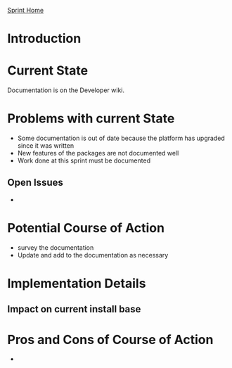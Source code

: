 [Sprint Home](DeveloperSprintSummer2010.md)

# Introduction #


# Current State #
Documentation is on the Developer wiki.

# Problems with current State #

  * Some documentation is out of date because the platform has upgraded since it was written
  * New features of the packages are not documented well
  * Work done at this sprint must be documented

## Open Issues ##
  * 

# Potential Course of Action #

  * survey the documentation
  * Update and add to the documentation as necessary

# Implementation Details #
## Impact on current install base ##

# Pros and Cons of Course of Action #

  * 